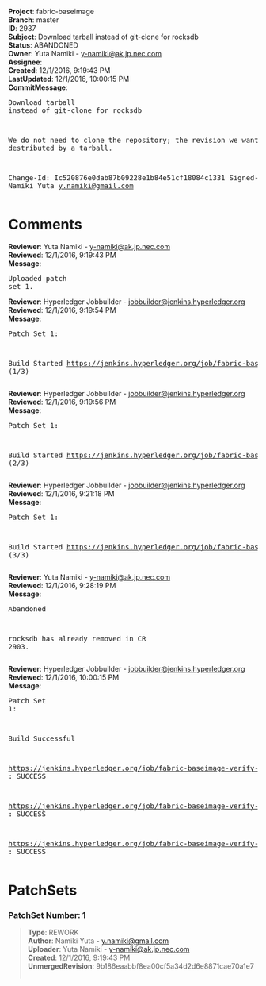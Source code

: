 <strong>Project</strong>: fabric-baseimage<br><strong>Branch</strong>: master<br><strong>ID</strong>: 2937<br><strong>Subject</strong>: Download tarball instead of git-clone for rocksdb<br><strong>Status</strong>: ABANDONED<br><strong>Owner</strong>: Yuta Namiki - y-namiki@ak.jp.nec.com<br><strong>Assignee</strong>:<br><strong>Created</strong>: 12/1/2016, 9:19:43 PM<br><strong>LastUpdated</strong>: 12/1/2016, 10:00:15 PM<br><strong>CommitMessage</strong>:<br><pre>Download tarball instead of git-clone for rocksdb

We do not need to clone the repository; the revision we want is
destributed by a tarball.

Change-Id: Ic520876e0dab87b09228e1b84e51cf18084c1331
Signed-off-by: Namiki Yuta <y.namiki@gmail.com>
</pre><h1>Comments</h1><strong>Reviewer</strong>: Yuta Namiki - y-namiki@ak.jp.nec.com<br><strong>Reviewed</strong>: 12/1/2016, 9:19:43 PM<br><strong>Message</strong>: <pre>Uploaded patch set 1.</pre><strong>Reviewer</strong>: Hyperledger Jobbuilder - jobbuilder@jenkins.hyperledger.org<br><strong>Reviewed</strong>: 12/1/2016, 9:19:54 PM<br><strong>Message</strong>: <pre>Patch Set 1:

Build Started https://jenkins.hyperledger.org/job/fabric-baseimage-verify-docker-ppc64le/29/ (1/3)</pre><strong>Reviewer</strong>: Hyperledger Jobbuilder - jobbuilder@jenkins.hyperledger.org<br><strong>Reviewed</strong>: 12/1/2016, 9:19:56 PM<br><strong>Message</strong>: <pre>Patch Set 1:

Build Started https://jenkins.hyperledger.org/job/fabric-baseimage-verify-docker-s390x/20/ (2/3)</pre><strong>Reviewer</strong>: Hyperledger Jobbuilder - jobbuilder@jenkins.hyperledger.org<br><strong>Reviewed</strong>: 12/1/2016, 9:21:18 PM<br><strong>Message</strong>: <pre>Patch Set 1:

Build Started https://jenkins.hyperledger.org/job/fabric-baseimage-verify-docker-x86_64/48/ (3/3)</pre><strong>Reviewer</strong>: Yuta Namiki - y-namiki@ak.jp.nec.com<br><strong>Reviewed</strong>: 12/1/2016, 9:28:19 PM<br><strong>Message</strong>: <pre>Abandoned

rocksdb has already removed in CR 2903.</pre><strong>Reviewer</strong>: Hyperledger Jobbuilder - jobbuilder@jenkins.hyperledger.org<br><strong>Reviewed</strong>: 12/1/2016, 10:00:15 PM<br><strong>Message</strong>: <pre>Patch Set 1:

Build Successful 

https://jenkins.hyperledger.org/job/fabric-baseimage-verify-docker-x86_64/48/ : SUCCESS

https://jenkins.hyperledger.org/job/fabric-baseimage-verify-docker-ppc64le/29/ : SUCCESS

https://jenkins.hyperledger.org/job/fabric-baseimage-verify-docker-s390x/20/ : SUCCESS</pre><h1>PatchSets</h1><h3>PatchSet Number: 1</h3><blockquote><strong>Type</strong>: REWORK<br><strong>Author</strong>: Namiki Yuta - y.namiki@gmail.com<br><strong>Uploader</strong>: Yuta Namiki - y-namiki@ak.jp.nec.com<br><strong>Created</strong>: 12/1/2016, 9:19:43 PM<br><strong>UnmergedRevision</strong>: 9b186eaabbf8ea00cf5a34d2d6e8871cae70a1e7<br><br></blockquote>